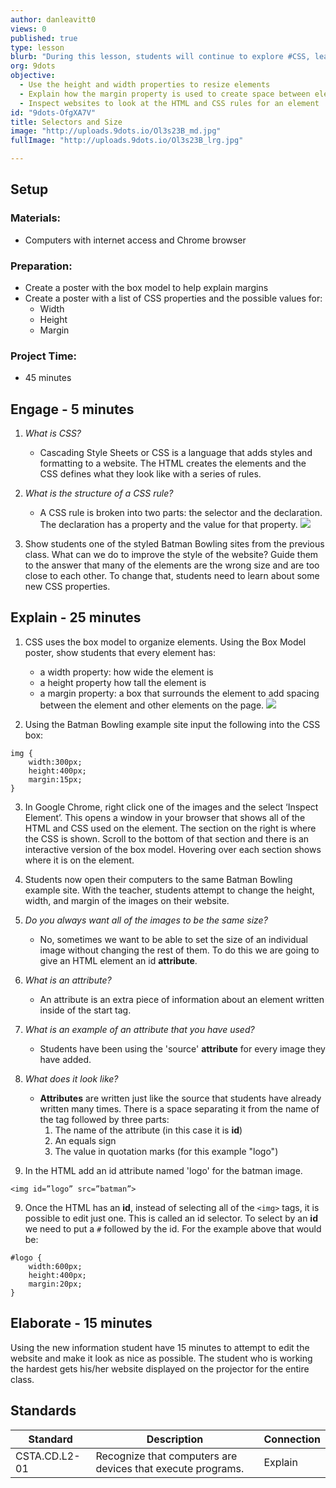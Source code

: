 ```yaml
---
author: danleavitt0
views: 0
published: true
type: lesson
blurb: "During this lesson, students will continue to explore #CSS, learn how to resize elements, and create margins create space between elements."
org: 9dots
objective: 
  - Use the height and width properties to resize elements
  - Explain how the margin property is used to create space between elements
  - Inspect websites to look at the HTML and CSS rules for an element
id: "9dots-OfgXA7V"
title: Selectors and Size
image: "http://uploads.9dots.io/Ol3s23B_md.jpg"
fullImage: "http://uploads.9dots.io/Ol3s23B_lrg.jpg"

---
```


## Setup

### Materials:

- Computers with internet access and Chrome browser

### Preparation:

- Create a poster with the box model to help explain margins
- Create a poster with a list of CSS properties and the possible values for:
	- Width
	- Height
	- Margin
    
### Project Time:

- 45 minutes

## Engage - 5 minutes

1. _What is CSS?_
	- Cascading Style Sheets or CSS is a language that adds styles and formatting to a website. The HTML creates the elements and the CSS defines what they look like with a series of rules.

2. _What is the structure of a CSS rule?_
	- A CSS rule is broken into two parts: the selector and the declaration. The declaration has a property and the value for that property.
![](http://uploads.9dots.io/OfgY5jj_md.jpg) 

3. Show students one of the styled Batman Bowling sites from the previous class. What can we do to improve the style of the website? Guide them to the answer that many of the elements are the wrong size and are too close to each other. To change that, students need to learn about some new CSS properties.

## Explain - 25 minutes

1. CSS uses the box model to organize elements. Using the Box Model poster, show students that every element has:
	- a width property: how wide the element is
    - a height property how tall the element is
    - a margin property: a box that surrounds the element to add spacing between the element and other elements on the page.
![](http://uploads.9dots.io/OfgYlPa_md.jpg) 

2. Using the Batman Bowling example site input the following into the CSS box:
```
img {
	width:300px;
    height:400px;
    margin:15px;
}
```

3. In Google Chrome, right click one of the images and the select ‘Inspect Element’. This opens a window in your browser that shows all of the HTML and CSS used on the element.  The section on the right is where the CSS is shown. Scroll to the bottom of that section and there is an interactive version of the box model. Hovering over each section shows where it is on the element.

4. Students now open their computers to the same Batman Bowling example site. With the teacher, students attempt to change the height, width, and margin of the images on their website.

5. _Do you always want all of the images to be the same size?_
	- No, sometimes we want to be able to set the size of an individual image without changing the rest of them. To do this we are going to give an HTML element an id **attribute**.

6. _What is an attribute?_
	- An attribute is an extra piece of information about an element written inside of the start tag. 

7. _What is an example of an attribute that you have used?_
	- Students have been using the 'source' **attribute** for every image they have added.

8. _What does it look like?_
	- **Attributes** are written just like the source that students have already written many times. There is a space separating it from the name of the tag followed by three parts:
		1. The name of the attribute (in this case it is **id**)
		2. An equals sign
		3. The value in quotation marks (for this example "logo")

9. In the HTML add an id attribute named 'logo' for the batman image.
```
<img id=”logo” src=”batman”>
```

9. Once the HTML has an **id**, instead of selecting all of the `<img>` tags, it is possible to edit just one. This is called an id selector. To select by an **id** we need to put a `#` followed by the id. For the example above that would be:
```
#logo { 
	width:600px;
	height:400px;
	margin:20px;
}
```

## Elaborate - 15 minutes
Using the new information student have 15 minutes to attempt to edit the website and make it look as nice as possible.  The student who is working the hardest gets his/her website displayed on the projector for the entire class.

## Standards

Standard | Description | Connection
--- | --- | ---
CSTA.CD.L2-01 | Recognize that computers are devices that execute programs. | Explain
